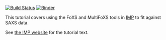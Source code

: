 [![Build Status](https://github.com/salilab/foxs_tutorial/workflows/build/badge.svg?branch=master)](https://github.com/salilab/foxs_tutorial/actions?query=workflow%3Abuild)
[![Binder](https://mybinder.org/badge_logo.svg)](https://mybinder.org/v2/gh/salilab/foxs_tutorial/master?filepath=index.ipynb)

This tutorial covers using the FoXS and MultiFoXS tools in
[IMP](https://integrativemodeling.org/) to fit against SAXS data.

See [the IMP website](https://integrativemodeling.org/tutorials/foxs/)
for the tutorial text.
